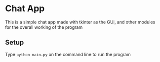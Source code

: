 # Chat App
This is a simple chat app made with tkinter as the GUI, and other modules for the overall working of the program

## Setup
Type `python main.py` on the command line to run the program